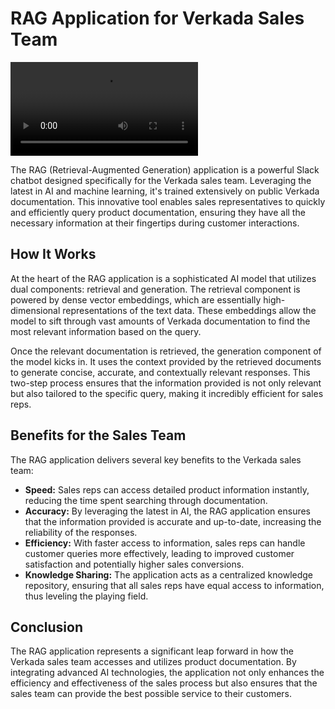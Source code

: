 # RAG Application for Verkada Sales Team

![video](./verkata-bot.mp4)

The RAG (Retrieval-Augmented Generation) application is a powerful Slack chatbot designed specifically for the Verkada sales team. Leveraging the latest in AI and machine learning, it's trained extensively on public Verkada documentation. This innovative tool enables sales representatives to quickly and efficiently query product documentation, ensuring they have all the necessary information at their fingertips during customer interactions.

## How It Works

At the heart of the RAG application is a sophisticated AI model that utilizes dual components: retrieval and generation. The retrieval component is powered by dense vector embeddings, which are essentially high-dimensional representations of the text data. These embeddings allow the model to sift through vast amounts of Verkada documentation to find the most relevant information based on the query.

Once the relevant documentation is retrieved, the generation component of the model kicks in. It uses the context provided by the retrieved documents to generate concise, accurate, and contextually relevant responses. This two-step process ensures that the information provided is not only relevant but also tailored to the specific query, making it incredibly efficient for sales reps.

## Benefits for the Sales Team

The RAG application delivers several key benefits to the Verkada sales team:

- **Speed:** Sales reps can access detailed product information instantly, reducing the time spent searching through documentation.
- **Accuracy:** By leveraging the latest in AI, the RAG application ensures that the information provided is accurate and up-to-date, increasing the reliability of the responses.
- **Efficiency:** With faster access to information, sales reps can handle customer queries more effectively, leading to improved customer satisfaction and potentially higher sales conversions.
- **Knowledge Sharing:** The application acts as a centralized knowledge repository, ensuring that all sales reps have equal access to information, thus leveling the playing field.

## Conclusion

The RAG application represents a significant leap forward in how the Verkada sales team accesses and utilizes product documentation. By integrating advanced AI technologies, the application not only enhances the efficiency and effectiveness of the sales process but also ensures that the sales team can provide the best possible service to their customers.